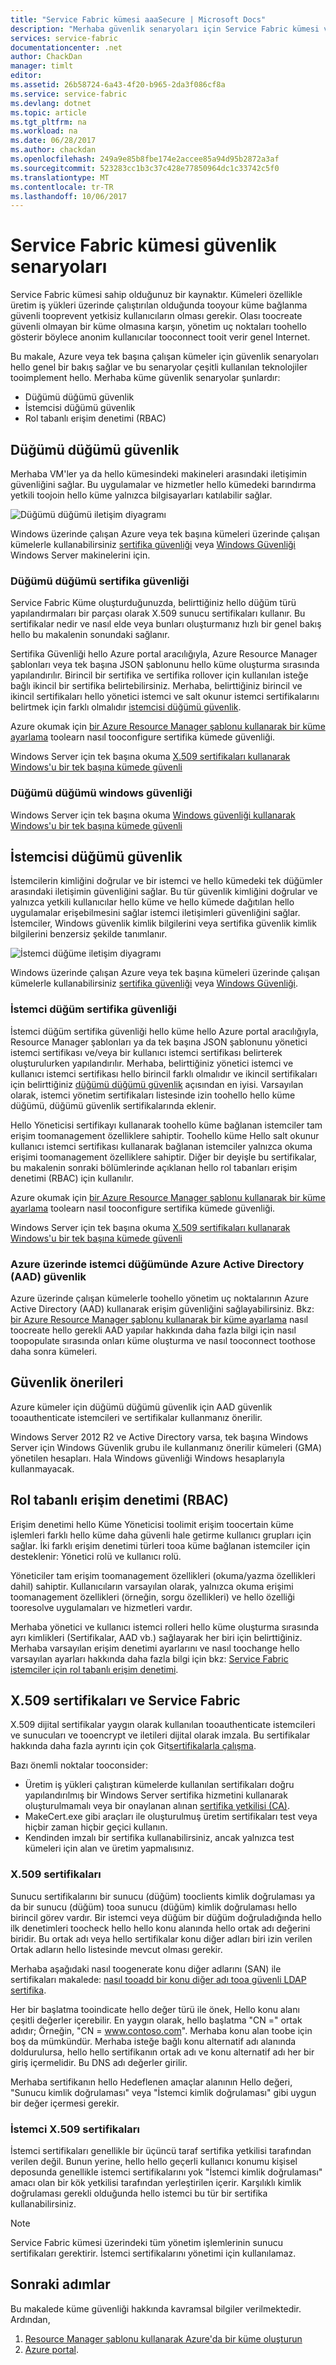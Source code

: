 ```yaml
---
title: "Service Fabric kümesi aaaSecure | Microsoft Docs"
description: "Merhaba güvenlik senaryoları için Service Fabric kümesi ve hello kullanılan farklı teknolojiler tooimplement bu senaryoları açıklanmıştır."
services: service-fabric
documentationcenter: .net
author: ChackDan
manager: timlt
editor: 
ms.assetid: 26b58724-6a43-4f20-b965-2da3f086cf8a
ms.service: service-fabric
ms.devlang: dotnet
ms.topic: article
ms.tgt_pltfrm: na
ms.workload: na
ms.date: 06/28/2017
ms.author: chackdan
ms.openlocfilehash: 249a9e85b8fbe174e2accee85a94d95b2872a3af
ms.sourcegitcommit: 523283cc1b3c37c428e77850964dc1c33742c5f0
ms.translationtype: MT
ms.contentlocale: tr-TR
ms.lasthandoff: 10/06/2017
---
```

# <a name="service-fabric-cluster-security-scenarios"></a>Service Fabric kümesi güvenlik senaryoları
Service Fabric kümesi sahip olduğunuz bir kaynaktır. Kümeleri özellikle üretim iş yükleri üzerinde çalıştırılan olduğunda tooyour küme bağlanma güvenli tooprevent yetkisiz kullanıcıların olması gerekir. Olası toocreate güvenli olmayan bir küme olmasına karşın, yönetim uç noktaları toohello gösterir böylece anonim kullanıcılar tooconnect tooit verir genel Internet. 

Bu makale, Azure veya tek başına çalışan kümeler için güvenlik senaryoları hello genel bir bakış sağlar ve bu senaryolar çeşitli kullanılan teknolojiler tooimplement hello. Merhaba küme güvenlik senaryolar şunlardır:

* Düğümü düğümü güvenlik
* İstemcisi düğümü güvenlik
* Rol tabanlı erişim denetimi (RBAC)

## <a name="node-to-node-security"></a>Düğümü düğümü güvenlik
Merhaba VM'ler ya da hello kümesindeki makineleri arasındaki iletişimin güvenliğini sağlar. Bu uygulamalar ve hizmetler hello kümedeki barındırma yetkili toojoin hello küme yalnızca bilgisayarları katılabilir sağlar.

![Düğümü düğümü iletişim diyagramı][Node-to-Node]

Windows üzerinde çalışan Azure veya tek başına kümeleri üzerinde çalışan kümelerle kullanabilirsiniz [sertifika güvenliği](https://msdn.microsoft.com/library/ff649801.aspx) veya [Windows Güvenliği](https://msdn.microsoft.com/library/ff649396.aspx) Windows Server makinelerini için.

### <a name="node-to-node-certificate-security"></a>Düğümü düğümü sertifika güvenliği
Service Fabric Küme oluşturduğunuzda, belirttiğiniz hello düğüm türü yapılandırmaları bir parçası olarak X.509 sunucu sertifikaları kullanır. Bu sertifikalar nedir ve nasıl elde veya bunları oluşturmanız hızlı bir genel bakış hello bu makalenin sonundaki sağlanır.

Sertifika Güvenliği hello Azure portal aracılığıyla, Azure Resource Manager şablonları veya tek başına JSON şablonunu hello küme oluşturma sırasında yapılandırılır. Birincil bir sertifika ve sertifika rollover için kullanılan isteğe bağlı ikincil bir sertifika belirtebilirsiniz. Merhaba, belirttiğiniz birincil ve ikincil sertifikaları hello yönetici istemci ve salt okunur istemci sertifikalarını belirtmek için farklı olmalıdır [istemcisi düğümü güvenlik](#client-to-node-security).

Azure okumak için [bir Azure Resource Manager şablonu kullanarak bir küme ayarlama](service-fabric-cluster-creation-via-arm.md) toolearn nasıl tooconfigure sertifika kümede güvenliği.

Windows Server için tek başına okuma [X.509 sertifikaları kullanarak Windows'u bir tek başına kümede güvenli](service-fabric-windows-cluster-x509-security.md)

### <a name="node-to-node-windows-security"></a>Düğümü düğümü windows güvenliği
Windows Server için tek başına okuma [Windows güvenliği kullanarak Windows'u bir tek başına kümede güvenli](service-fabric-windows-cluster-windows-security.md)

## <a name="client-to-node-security"></a>İstemcisi düğümü güvenlik
İstemcilerin kimliğini doğrular ve bir istemci ve hello kümedeki tek düğümler arasındaki iletişimin güvenliğini sağlar. Bu tür güvenlik kimliğini doğrular ve yalnızca yetkili kullanıcılar hello küme ve hello kümede dağıtılan hello uygulamalar erişebilmesini sağlar istemci iletişimleri güvenliğini sağlar. İstemciler, Windows güvenlik kimlik bilgilerini veya sertifika güvenlik kimlik bilgilerini benzersiz şekilde tanımlanır.

![İstemci düğüme iletişim diyagramı][Client-to-Node]

Windows üzerinde çalışan Azure veya tek başına kümeleri üzerinde çalışan kümelerle kullanabilirsiniz [sertifika güvenliği](https://msdn.microsoft.com/library/ff649801.aspx) veya [Windows Güvenliği](https://msdn.microsoft.com/library/ff649396.aspx).

### <a name="client-to-node-certificate-security"></a>İstemci düğüm sertifika güvenliği
 İstemci düğüm sertifika güvenliği hello küme hello Azure portal aracılığıyla, Resource Manager şablonları ya da tek başına JSON şablonunu yönetici istemci sertifikası ve/veya bir kullanıcı istemci sertifikası belirterek oluşturulurken yapılandırılır.  Merhaba, belirttiğiniz yönetici istemci ve kullanıcı istemci sertifikası hello birincil farklı olmalıdır ve ikincil sertifikaları için belirttiğiniz [düğümü düğümü güvenlik](#node-to-node-security) açısından en iyisi. Varsayılan olarak, istemci yönetim sertifikaları listesinde izin toohello hello küme düğümü, düğümü güvenlik sertifikalarında eklenir.

Hello Yöneticisi sertifikayı kullanarak toohello küme bağlanan istemciler tam erişim toomanagement özelliklere sahiptir.  Toohello küme Hello salt okunur kullanıcı istemci sertifikası kullanarak bağlanan istemciler yalnızca okuma erişimi toomanagement özelliklere sahiptir. Diğer bir deyişle bu sertifikalar, bu makalenin sonraki bölümlerinde açıklanan hello rol tabanları erişim denetimi (RBAC) için kullanılır.

Azure okumak için [bir Azure Resource Manager şablonu kullanarak bir küme ayarlama](service-fabric-cluster-creation-via-arm.md) toolearn nasıl tooconfigure sertifika kümede güvenliği.

Windows Server için tek başına okuma [X.509 sertifikaları kullanarak Windows'u bir tek başına kümede güvenli](service-fabric-windows-cluster-x509-security.md)

### <a name="client-to-node-azure-active-directory-aad-security-on-azure"></a>Azure üzerinde istemci düğümünde Azure Active Directory (AAD) güvenlik
Azure üzerinde çalışan kümelerle toohello yönetim uç noktalarının Azure Active Directory (AAD) kullanarak erişim güvenliğini sağlayabilirsiniz. Bkz: [bir Azure Resource Manager şablonu kullanarak bir küme ayarlama](service-fabric-cluster-creation-via-arm.md) nasıl toocreate hello gerekli AAD yapılar hakkında daha fazla bilgi için nasıl toopopulate sırasında onları küme oluşturma ve nasıl tooconnect toothose daha sonra kümeleri.

## <a name="security-recommendations"></a>Güvenlik önerileri
Azure kümeler için düğümü düğümü güvenlik için AAD güvenlik tooauthenticate istemcileri ve sertifikalar kullanmanız önerilir.

Windows Server 2012 R2 ve Active Directory varsa, tek başına Windows Server için Windows Güvenlik grubu ile kullanmanız önerilir kümeleri (GMA) yönetilen hesapları. Hala Windows güvenliği Windows hesaplarıyla kullanmayacak.

## <a name="role-based-access-control-rbac"></a>Rol tabanlı erişim denetimi (RBAC)
Erişim denetimi hello Küme Yöneticisi toolimit erişim toocertain küme işlemleri farklı hello küme daha güvenli hale getirme kullanıcı grupları için sağlar. İki farklı erişim denetimi türleri tooa küme bağlanan istemciler için desteklenir: Yönetici rolü ve kullanıcı rolü.

Yöneticiler tam erişim toomanagement özellikleri (okuma/yazma özellikleri dahil) sahiptir. Kullanıcıların varsayılan olarak, yalnızca okuma erişimi toomanagement özellikleri (örneğin, sorgu özellikleri) ve hello özelliği tooresolve uygulamaları ve hizmetleri vardır.

Merhaba yönetici ve kullanıcı istemci rolleri hello küme oluşturma sırasında ayrı kimlikleri (Sertifikalar, AAD vb.) sağlayarak her biri için belirttiğiniz. Merhaba varsayılan erişim denetimi ayarlarını ve nasıl toochange hello varsayılan ayarları hakkında daha fazla bilgi için bkz: [Service Fabric istemciler için rol tabanlı erişim denetimi](service-fabric-cluster-security-roles.md).

## <a name="x509-certificates-and-service-fabric"></a>X.509 sertifikaları ve Service Fabric
X.509 dijital sertifikalar yaygın olarak kullanılan tooauthenticate istemcileri ve sunucuları ve tooencrypt ve iletileri dijital olarak imzala. Bu sertifikalar hakkında daha fazla ayrıntı için çok Git[sertifikalarla çalışma](http://msdn.microsoft.com/library/ms731899.aspx).

Bazı önemli noktalar tooconsider:

* Üretim iş yükleri çalıştıran kümelerde kullanılan sertifikaları doğru yapılandırılmış bir Windows Server sertifika hizmetini kullanarak oluşturulmamalı veya bir onaylanan alınan [sertifika yetkilisi (CA)](https://en.wikipedia.org/wiki/Certificate_authority).
* MakeCert.exe gibi araçları ile oluşturulmuş üretim sertifikaları test veya hiçbir zaman hiçbir geçici kullanın.
* Kendinden imzalı bir sertifika kullanabilirsiniz, ancak yalnızca test kümeleri için alan ve üretim yapmalısınız.

### <a name="server-x509-certificates"></a>X.509 sertifikaları
Sunucu sertifikalarını bir sunucu (düğüm) tooclients kimlik doğrulaması ya da bir sunucu (düğüm) tooa sunucu (düğüm) kimlik doğrulaması hello birincil görev vardır. Bir istemci veya düğüm bir düğüm doğruladığında hello ilk denetimleri toocheck hello hello konu alanında hello ortak adı değerini biridir. Bu ortak adı veya hello sertifikalar konu diğer adları biri izin verilen Ortak adların hello listesinde mevcut olması gerekir.

Merhaba aşağıdaki nasıl toogenerate konu diğer adlarını (SAN) ile sertifikaları makalede: [nasıl tooadd bir konu diğer adı tooa güvenli LDAP sertifika](http://support.microsoft.com/kb/931351).

Her bir başlatma tooindicate hello değer türü ile önek, Hello konu alanı çeşitli değerler içerebilir. En yaygın olarak, hello başlatma "CN =" ortak adıdır; Örneğin, "CN = www.contoso.com". Merhaba konu alan toobe için boş da mümkündür. Merhaba isteğe bağlı konu alternatif adı alanında doldurulursa, hello hello sertifikanın ortak adı ve konu alternatif adı her bir giriş içermelidir. Bu DNS adı değerler girilir.

Merhaba sertifikanın hello Hedeflenen amaçlar alanının Hello değeri, "Sunucu kimlik doğrulaması" veya "İstemci kimlik doğrulaması" gibi uygun bir değer içermesi gerekir.

### <a name="client-x509-certificates"></a>İstemci X.509 sertifikaları
İstemci sertifikaları genellikle bir üçüncü taraf sertifika yetkilisi tarafından verilen değil. Bunun yerine, hello hello geçerli kullanıcı konumu kişisel deposunda genellikle istemci sertifikalarını yok "İstemci kimlik doğrulaması" amacı olan bir kök yetkilisi tarafından yerleştirilen içerir. Karşılıklı kimlik doğrulaması gerekli olduğunda hello istemci bu tür bir sertifika kullanabilirsiniz.

> [!NOTE]
> Service Fabric kümesi üzerindeki tüm yönetim işlemlerinin sunucu sertifikaları gerektirir. İstemci sertifikalarını yönetimi için kullanılamaz.
> 
> 

<!--Every topic should have next steps and links toohello next logical set of content tookeep hello customer engaged-->


## <a name="next-steps"></a>Sonraki adımlar
Bu makalede küme güvenliği hakkında kavramsal bilgiler verilmektedir. Ardından,


1.  [Resource Manager şablonu kullanarak Azure'da bir küme oluşturun](service-fabric-cluster-creation-via-arm.md) 
2.  [Azure portal](service-fabric-cluster-creation-via-portal.md).

<!--Image references-->
[Node-to-Node]: ./media/service-fabric-cluster-security/node-to-node.png
[Client-to-Node]: ./media/service-fabric-cluster-security/client-to-node.png
